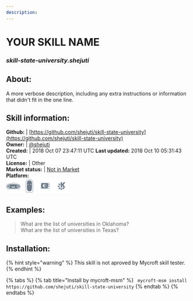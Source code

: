 ```yaml
---
description: 
---
```


# YOUR SKILL NAME  
### _skill-state-university.shejuti_  
## About:  
A more verbose description, including any extra instructions or
information that didn't fit in the one line.

## Skill information:  
**Github:** | [https://github.com/shejuti/skill-state-university](https://github.com/shejuti/skill-state-university)  
**Owner:** | [@shejuti](https://github.com/shejuti)  
**Created:** | 2018 Oct 07 23:47:11 UTC  **Last updated:** 2018 Oct 10 05:31:43 UTC  
**License:** | Other  
**Market status:** | [Not in Market](https://market.mycroft.ai/skill/)  
**Platform:**  
 ![Mark I](../.gitbook/assets/mark-1-icon.png)  ![Mark II](../.gitbook/assets/mark-2-icon.png)  ![Picroft](../.gitbook/assets/picroft-icon.png)  ![plasmoid](../.gitbook/assets/kde.png)   
## Examples:  
> What are the list of universities in Oklahoma?  
> What are the list of universities in Texas?  
  
## Installation:  
{% hint style="warning" %}
This skill is not aproved by Mycroft skill tester.
{% endhint %}
    
{% tabs %}
{% tab title="Install by mycroft-msm" %}
``` mycroft-msm install https://github.com/shejuti/skill-state-university```
{% endtab %}
  {% endtabs %}
  